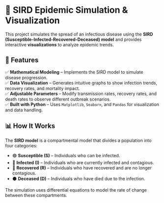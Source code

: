 # 🦠 SIRD Epidemic Simulation & Visualization  

This project simulates the spread of an infectious disease using the **SIRD (Susceptible-Infected-Recovered-Deceased) model** and provides interactive **visualizations** to analyze epidemic trends.

## 📌 Features  

✅ **Mathematical Modeling** – Implements the SIRD model to simulate disease progression.  
✅ **Data Visualization** – Generates intuitive graphs to show infection trends, recovery rates, and mortality impact.  
✅ **Adjustable Parameters** – Modify transmission rates, recovery rates, and death rates to observe different outbreak scenarios.  
✅ **Built with Python** – Uses `Matplotlib`, `Seaborn`, and `Pandas` for visualization and data handling.  

## 📊 How It Works  

The **SIRD model** is a compartmental model that divides a population into four categories:  
- 🟢 **Susceptible (S)** – Individuals who can be infected.  
- 🔴 **Infected (I)** – Individuals who are currently infected and contagious.  
- 🔵 **Recovered (R)** – Individuals who have recovered and are no longer contagious.  
- ⚫ **Deceased (D)** – Individuals who have died due to the infection.  

The simulation uses differential equations to model the rate of change between these compartments.
